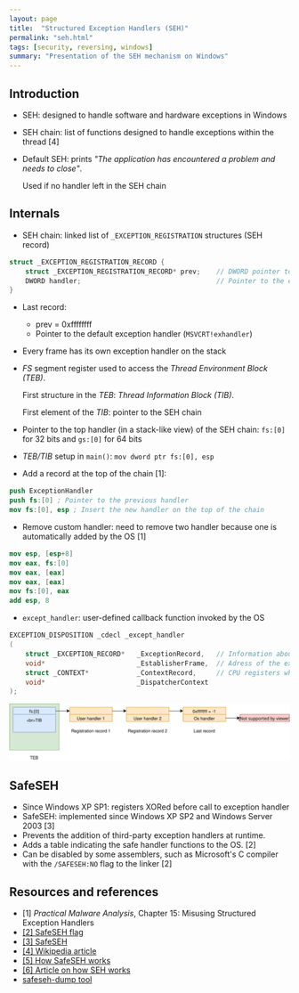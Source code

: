 ```yaml
---
layout: page
title:  "Structured Exception Handlers (SEH)"
permalink: "seh.html"
tags: [security, reversing, windows]
summary: "Presentation of the SEH mechanism on Windows"
---
```


## Introduction
* SEH: designed to handle software and hardware exceptions in Windows
* SEH chain: list of functions designed to handle exceptions within the thread [4]
* Default SEH: prints *"The application has encountered a problem and needs to
  close"*.

  Used if no handler left in the SEH chain


## Internals
* SEH chain: linked list of `_EXCEPTION_REGISTRATION` structures (SEH record)
```C
struct _EXCEPTION_REGISTRATION_RECORD {
    struct _EXCEPTION_REGISTRATION_RECORD* prev;    // DWORD pointer to the next SEH record
    DWORD handler;                                  // Pointer to the exception handler
}
```
* Last record:
  - prev = 0xffffffff
  - Pointer to the default exception handler (`MSVCRT!exhandler`)
* Every frame has its own exception handler on the stack
* *FS* segment register used to access the *Thread Environment Block (TEB)*.

  First structure in the *TEB*: *Thread Information Block (TIB)*.

  First element of the *TIB*: pointer to the SEH chain
* Pointer to the top handler (in a stack-like view) of the SEH chain: `fs:[0]`
  for 32 bits and `gs:[0]` for 64 bits
* *TEB/TIB* setup in `main()`: `mov dword ptr fs:[0], esp`
* Add a record at the top of the chain [1]:
```nasm
push ExceptionHandler
push fs:[0] ; Pointer to the previous handler
mov fs:[0], esp ; Insert the new handler on the top of the chain
```
* Remove custom handler: need to remove two handler because one is automatically
  added by the OS [1]
```nasm
mov esp, [esp+8]
mov eax, fs:[0]
mov eax, [eax]
mov eax, [eax]
mov fs:[0], eax
add esp, 8
```
* `except_handler`: user-defined callback function invoked by the OS

```C
EXCEPTION_DISPOSITION _cdecl _except_handler
(
    struct _EXCEPTION_RECORD*   _ExceptionRecord,   // Information about the exception (exception number, address where it occurred...)
    void*                       _EstablisherFrame,  // Adress of the exception record
    struct _CONTEXT*            _ContextRecord,     // CPU registers when exception occurred
    void*                       _DispatcherContext
);
```

![seh-chain](/images/seh.svg)

## SafeSEH
* Since Windows XP SP1: registers XORed before call to exception handler
* SafeSEH: implemented since Windows XP SP2 and Windows Server 2003 [3]
* Prevents the addition of third-party exception handlers at runtime.
* Adds a table indicating the safe handler functions to the OS. [2]
* Can be disabled by some assemblers, such as Microsoft's C compiler with the
  `/SAFESEH:NO` flag to the linker [2]


## Resources and references
* [1] *Practical Malware Analysis*, Chapter 15: Misusing Structured Exception Handlers
* [[2] SafeSEH flag](https://docs.microsoft.com/en-us/cpp/build/reference/safeseh-image-has-safe-exception-handlers?view=vs-2017)
* [[3] SafeSEH](https://scx010c075.blogspot.com/2012/02/more-about-seh-and-safeseh.html)
* [[4] Wikipedia article](https://en.wikipedia.org/wiki/Microsoft-specific_exception_handling_mechanisms)
* [[5] How SafeSEH works](https://reverseengineering.stackexchange.com/questions/11297/how-does-windows-safeseh-mechanism-work)
* [[6] Article on how SEH works](https://sploitfun.blogspot.com/2012/08/seh-exploit-part1.html)
* [safeseh-dump tool](https://code.google.com/archive/p/safeseh-dump/)
